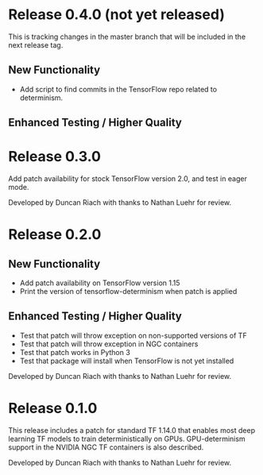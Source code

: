# Release 0.4.0 (not yet released)

This is tracking changes in the master branch that will be included in the next
release tag.

## New Functionality

  * Add script to find commits in the TensorFlow repo related to determinism.

## Enhanced Testing / Higher Quality

# Release 0.3.0

Add patch availability for stock TensorFlow version 2.0, and test in eager mode.

Developed by Duncan Riach with thanks to Nathan Luehr for review.

# Release 0.2.0

## New Functionality

  * Add patch availability on TensorFlow version 1.15
  * Print the version of tensorflow-determinism when patch is applied

## Enhanced Testing / Higher Quality

  * Test that patch will throw exception on non-supported versions of TF
  * Test that patch will throw exception in NGC containers
  * Test that patch works in Python 3
  * Test that package will install when TensorFlow is not yet installed

Developed by Duncan Riach with thanks to Nathan Luehr for review.

# Release 0.1.0

This release includes a patch for standard TF 1.14.0 that enables most deep
learning TF models to train deterministically on GPUs. GPU-determinism support
in the NVIDIA NGC TF containers is also described.

Developed by Duncan Riach with thanks to Nathan Luehr for review.
